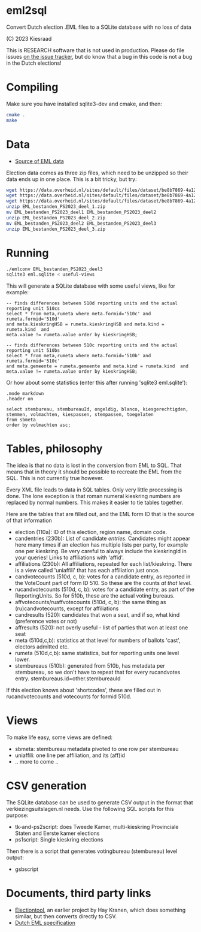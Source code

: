 # eml2sql
Convert Dutch election .EML files to a SQLite database with no loss of data

(C) 2023 Kiesraad

This is RESEARCH software that is not used in production.
Please do file issues [on the issue tracker](https://github.com/berthubert/eml2sql/issues), but do know that a bug in this code is not a bug in the Dutch elections!

# Compiling

Make sure you have installed sqlite3-dev and cmake, and then:

```bash
cmake .
make
```

# Data

 * [Source of EML data](https://data.overheid.nl/community/organization/kiesraad)
 
Election data comes as three zip files, which need to be unzipped so their
data ends up in one place. This is a bit tricky, but try:

```bash
wget https://data.overheid.nl/sites/default/files/dataset/be8b7869-4a12-4446-abab-5cd0a436dc4f/resources/EML_bestanden_PS2023_deel_1.zip
wget https://data.overheid.nl/sites/default/files/dataset/be8b7869-4a12-4446-abab-5cd0a436dc4f/resources/EML_bestanden_PS2023_deel_2.zip
wget https://data.overheid.nl/sites/default/files/dataset/be8b7869-4a12-4446-abab-5cd0a436dc4f/resources/EML_bestanden_PS2023_deel_3.zip
unzip EML_bestanden_PS2023_deel_1.zip
mv EML_bestanden_PS2023_deel1 EML_bestanden_PS2023_deel2
unzip EML_bestanden_PS2023_deel_2.zip
mv EML_bestanden_PS2023_deel2 EML_bestanden_PS2023_deel3
unzip EML_bestanden_PS2023_deel_3.zip
``` 

# Running

```bash
./emlconv EML_bestanden_PS2023_deel3
sqlite3 eml.sqlite < useful-views
```

This will generate a SQLite database with some useful views, like for
example:

```
-- finds differences between 510d reporting units and the actual reporting unit 510cs
select * from meta,rumeta where meta.formid='510c' and rumeta.formid='510d'
and meta.kieskringHSB = rumeta.kieskringHSB and meta.kind = rumeta.kind  and
meta.value != rumeta.value order by kieskringHSB;

-- finds differences between 510c reporting units and the actual reporting unit 510bs
select * from meta,rumeta where meta.formid='510b' and rumeta.formid='510c'
and meta.gemeente = rumeta.gemeente and meta.kind = rumeta.kind  and
meta.value != rumeta.value order by kieskringHSB;
```

Or how about some statistics (enter this after running 'sqlite3
eml.sqlite'):

```
.mode markdown
.header on

select stembureau, stembureauId, ongeldig, blanco, kiesgerechtigden,
stemmen, volmachten, kiespassen, stempassen, toegelaten 
from sbmeta 
order by volmachten asc;
```

# Tables, philosophy
The idea is that no data is lost in the conversion from EML to SQL. That
means that in theory it should be possible to recreate the EML from the SQL.
This is not currently true however.

Every XML file leads to data in SQL tables. Only very little processing is
done. The lone exception is that roman numeral kieskring numbers are
replaced by normal numbers. This makes it easier to tie tables together.

Here are the tables that are filled out, and the EML form ID that is the
source of that information

 * election (110a): ID of this election, region name, domain code.
 * candentries (230b): List of candidate *entries*. Candidates might appear
   here many times if an election has multiple lists per party, for example
   one per kieskring. Be very careful to always include the kieskringId in
   your queries! Links to affiliations with 'affid'. 
 * affiliations (230b): All affiliations, repeated for each list/kieskring.
   There is a view called 'uniaffili' that has each affiliation just once.
 * candvotecounts (510d, c, b): votes for a candidate entry, as reported in
   the VoteCount part of form ID 510. So these are the counts *at that
   level*. 
 * rucandvotecounts (510d, c, b): votes for a candidate entry, as part of
   the ReportingUnits. So for 510b, these are the actual voting bureaus.
 * affvotecounts/ruaffvotecounts (510d, c, b): the same thing as
   (ru)candvotecounts, except for affiliations
 * candresults (520): candidates that won a seat, and if so, what kind
   (preference votes or not)
 * affresults (520): not overly useful - list of parties that won at least
   one seat
 * meta (510d,c,b): statistics at that level for numbers of ballots 'cast',
   electors admitted etc.
 * rumeta (510d,c,b): same statistics, but for reporting units one level
   lower.
 * stembureaus (510b): generated from 510b, has metadata per stembureau, so
   we don't have to repeat that for every rucandvotes entry.
   stembureaus.id=other.stembureauId

If this election knows about 'shortcodes', these are filled out in
rucandvotecounts and votecounts for formid 510d.

# Views
To make life easy, some views are defined:

 * sbmeta: stembureau metadata pivoted to one row per stembureau
 * uniaffili: one line per affiliation, and its (aff)id
 * .. more to come ..

# CSV generation
The SQLite database can be used to generate CSV output in the format that
verkiezingsuitslagen.nl needs. Use the following SQL scripts for this
purpose:

 * tk-and-ps2script: does Tweede Kamer, multi-kieskring Provinciale Staten
   and Eerste kamer elections
 * ps1script: Single kieskring elections

Then there is a script that generates votingbureau (stembureau) level
output:

 * gsbscript


# Documents, third party links

 * [Electiontool](https://github.com/kroncrv/electiontool), an
   earlier project by Hay Kranen, which does something similar, but then
   converts directly to CSV.
 * [Dutch EML specification](https://www.kiesraad.nl/binaries/kiesraad/documenten/formulieren/2016/osv/eml-bestanden/specificatiedocument-eml_nl-versie-1.0a/specificatiedocument-eml-nl-1.0.a.pdf)


